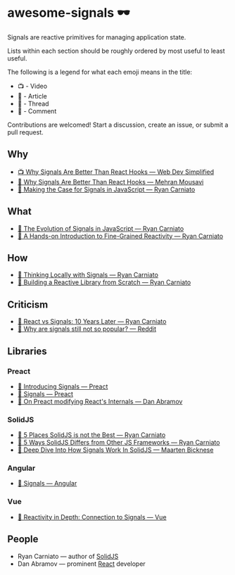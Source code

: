 # awesome-signals 🕶️

Signals are reactive primitives for managing application state.

Lists within each section should be roughly ordered by most useful to least useful.

The following is a legend for what each emoji means in the title:

* 📺 - Video
* 📰 - Article
* 🧵 - Thread
* 💬 - Comment

Contributions are welcomed! Start a discussion, create an issue, or submit a pull request.

## Why

* [📺 Why Signals Are Better Than React Hooks — Web Dev Simplified](https://www.youtube.com/watch?v=SO8lBVWF2Y8)
* [📰 Why Signals Are Better Than React Hooks — Mehran Mousavi](https://www.linkedin.com/pulse/why-signals-better-than-react-hooks-mehran-mousavi-eykce/)
* [📰 Making the Case for Signals in JavaScript — Ryan Carniato](https://dev.to/this-is-learning/making-the-case-for-signals-in-javascript-4c7i)

## What

* [📰 The Evolution of Signals in JavaScript — Ryan Carniato](https://dev.to/this-is-learning/the-evolution-of-signals-in-javascript-8ob)
* [📰 A Hands-on Introduction to Fine-Grained Reactivity — Ryan Carniato](https://dev.to/ryansolid/a-hands-on-introduction-to-fine-grained-reactivity-3ndf)

## How

* [📰 Thinking Locally with Signals — Ryan Carniato](https://dev.to/this-is-learning/thinking-locally-with-signals-3b7h)
* [📰 Building a Reactive Library from Scratch — Ryan Carniato](https://dev.to/ryansolid/building-a-reactive-library-from-scratch-1i0p)

## Criticism

* [📰 React vs Signals: 10 Years Later — Ryan Carniato](https://dev.to/this-is-learning/react-vs-signals-10-years-later-3k71)
* [🧵 Why are signals still not so popular? — Reddit](https://www.reddit.com/r/reactjs/comments/14tzwdw/why_are_signals_still_not_so_popular/)

## Libraries

### Preact

* [📰 Introducing Signals — Preact](https://preactjs.com/blog/introducing-signals/)
* [📰 Signals — Preact](https://preactjs.com/guide/v10/signals/)
* [💬 On Preact modifying React's Internals — Dan Abramov](https://github.com/facebook/react/issues/26704#issuecomment-1522044060)

### SolidJS

* [📰 5 Places SolidJS is not the Best — Ryan Carniato](https://dev.to/this-is-learning/5-places-solidjs-is-not-the-best-5019)
* [📰 5 Ways SolidJS Differs from Other JS Frameworks — Ryan Carniato](https://dev.to/ryansolid/5-ways-solidjs-differs-from-other-js-frameworks-1g63)
* [📰 Deep Dive Into How Signals Work In SolidJS — Maarten Bicknese](https://www.thisdot.co/blog/deep-dive-into-how-signals-work-in-solidjs)

### Angular

* [📰 Signals — Angular](https://angular.io/guide/signals)

### Vue

* [📰 Reactivity in Depth: Connection to Signals — Vue](https://vuejs.org/guide/extras/reactivity-in-depth.html#connection-to-signals)

## People

* Ryan Carniato — author of [SolidJS](https://www.solidjs.com/)
* Dan Abramov — prominent [React](https://react.dev/) developer

